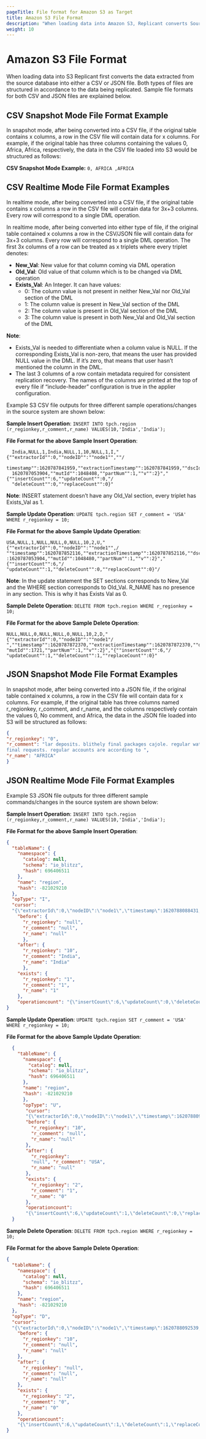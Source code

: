 ```yaml
---
pageTitle: File format for Amazon S3 as Target 
title: Amazon S3 File Format
description: "When loading data into Amazon S3, Replicant converts Source data into either CSV or JSON. Learn about the data formats of those files on this page."
weight: 10
---
```


# Amazon S3 File Format

When loading data into S3 Replicant first converts the data extracted from the source database into either a CSV or JSON file. Both types of files are structured in accordance to the data being replicated. Sample file formats for both CSV and JSON files are explained below.


## CSV Snapshot Mode File Format Example

In snapshot mode, after being converted into a CSV file, if the original table contains x columns, a row in the CSV file will contain data for x columns. For example, if the original table has three columns containing the values 0, Africa, Africa, respectively, the data in the CSV file loaded into S3 would be structured as follows:

**CSV Snapshot Mode Example:**
`0, AFRICA ,AFRICA`

## CSV Realtime Mode File Format Examples

In realtime mode, after being converted into a CSV file, if the original table contains x columns a row in the CSV file will contain data for 3x+3 columns. Every row will correspond to a single DML operation.


In realtime mode, after being converted into either type of file, if the original table contained x columns a row in the CSV/JSON file will contain data for 3x+3 columns. Every row will correspond to a single DML operation. The first 3x columns of a row can be treated as x triplets where every triplet denotes:
* **New_Val**: New value for that column coming via DML operation
* **Old_Val**: Old value of that column which is to be changed via DML operation
* **Exists_Val**: An Integer. It can have values:
  - 0: The column value is not present in neither New_Val nor Old_Val section of the DML
  - 1: The column value is present in New_Val section of the DML
  - 2: The column value is present in Old_Val section of the DML  
  - 3: The column value is present in both New_Val and Old_Val section of the DML

**Note**:
* Exists_Val is needed to differentiate when a column value is NULL. If the corresponding Exists_Val is non-zero, that means the user has provided NULL value in the DML. If it’s zero, that means that user hasn’t mentioned the column in the DML.
* The last 3 columns of a row contain metadata required for consistent replication recovery. The names of the columns are printed at the top of every file if “include-header” configuration is true in the applier configuration.

Example S3 CSV file outputs for three different sample operations/changes in the source system are shown below:

**Sample Insert Operation**:
  `INSERT INTO tpch.region (r_regionkey,r_comment,r_name) VALUES(10,'India','India');`

**File Format for the above Sample Insert Operation**:
  ```CSV
    India,NULL,1,India,NULL,1,10,NULL,1,I,"{""extractorId"":0,""nodeID"":""node1"",""/
    timestamp"":1620787841959,""extractionTimestamp"":1620787841959,""dscId"":/
    1620787053904,""mutId"":1048408,""partNum"":1,""v"":2}","{""insertCount"":6,""updateCount"":0,"/
    "deleteCount"":0,""replaceCount"":0}"
  ```
  **Note**: INSERT statement doesn’t have any Old_Val section, every triplet has Exists_Val as 1.

**Sample Update Operation**:
  `UPDATE tpch.region SET r_comment = 'USA' WHERE r_regionkey = 10;`

**File Format for the above Sample Update Operation**:
  ```CSV
  USA,NULL,1,NULL,NULL,0,NULL,10,2,U,"{""extractorId"":0,""nodeID"":""node1"",/
  ""timestamp"":1620787852116,""extractionTimestamp"":1620787852116,""dscId""/
  :1620787053904,""mutId"":1048480,""partNum"":1,""v"":2}","{""insertCount"":6,"/
  "updateCount"":1,""deleteCount"":0,""replaceCount"":0}"/
  ```
  **Note**: In the update statement the SET sections corresponds to New_Val and the WHERE section corresponds to Old_Val. R_NAME has no presence in any section. This is why it has Exists Val as 0.

**Sample Delete Operation**:
  `DELETE FROM tpch.region WHERE r_regionkey = 10;`

**File Format for the above Sample Delete Operation**:
  ```CSV
  NULL,NULL,0,NULL,NULL,0,NULL,10,2,D,"{""extractorId"":0,""nodeID"":""node1"/
  ",""timestamp"":1620787872370,""extractionTimestamp"":1620787872370,""dscI"":1620787053905,"/
  "mutId"":1721,""partNum"":1,""v"":2}","{""insertCount"":6,"/
  "updateCount"":1,""deleteCount"":1,""replaceCount"":0}"
  ```


## JSON Snapshot Mode File Format Examples

In snapshot mode, after being converted into a JSON file, if the original table contained x columns, a row in the CSV file will contain data for x columns. For example, if the original table has three columns named r_regionkey, r_comment, and r_name, and the columns respectively contain the values 0, No comment, and Africa, the data in the JSON file loaded into S3 will be structured as follows:
  ```JSON
  {
  "r_regionkey": "0",
  "r_comment": "lar deposits. blithely final packages cajole. regular waters are
  final requests. regular accounts are according to ",
  "r_name": "AFRICA"
  }
  ```


## JSON Realtime Mode File Format Examples

Example S3 JSON file outputs for three different sample commands/changes in the source system are shown below:

**Sample Insert Operation**:
  `INSERT INTO tpch.region (r_regionkey,r_comment,r_name) VALUES(10,'India','India');`

**File Format for the above Sample Insert Operation**:
  ```JSON
  {
    "tableName": {
      "namespace": {
        "catalog": null,
        "schema": "io_blitzz",
        "hash": 696406511
      },
      "name": "region",
      "hash": -821029210
    },
    "opType": "I",
    "cursor":
    "{\"extractorId\":0,\"nodeID\":\"node1\",\"timestamp\":1620788088431,\"extraction Timestamp\":1620788088431,\"dscId\":1620787053905,\"mutId\":326118,\"partNu m\":1,\"v\":2}",
      "before": {
        "r_regionkey": "null",
        "r_comment": "null",
        "r_name": "null"
        },
      "after": {
        "r_regionkey": "10",
        "r_comment": "India",
        "r_name": "India"
        },
      "exists": {
        "r_regionkey": "1",
        "r_comment": "1",
        "r_name": "1"
      },
      "operationcount": "{\"insertCount\":6,\"updateCount\":0,\"deleteCount\":0,\"replaceCount\":0}"
  }
  ```

**Sample Update Operation**:
  `UPDATE tpch.region SET r_comment = 'USA' WHERE r_regionkey = 10;`

**File Format for the above Sample Update Operation**:
  ```JSON
    {
      "tableName": {
        "namespace": {
          "catalog": null,
          "schema": "io_blitzz",
          "hash": 696406511
        },
        "name": "region",
        "hash": -821029210
        },
        "opType": "U",
         "cursor":
         "{\"extractorId\":0,\"nodeID\":\"node1\",\"timestamp\":1620788090478,\"extraction Timestamp\":1620788090478,\"dscId\":1620787053905,\"mutId\":326190,\"partN um\":1,\"v\":2}",
         "before": {
           "r_regionkey": "10",
           "r_comment": "null",
           "r_name": "null"
         },
         "after": {
           "r_regionkey":
           "null", "r_comment": "USA",
           "r_name": "null"
         },
         "exists": {
           "r_regionkey": "2",
           "r_comment": "1",
           "r_name": "0"
         },
         "operationcount":
         "{\"insertCount\":6,\"updateCount\":1,\"deleteCount\":0,\"replaceCount\":0}"
    }
  ```

**Sample Delete Operation**:
  `DELETE FROM tpch.region WHERE r_regionkey = 10;`

**File Format for the above Sample Delete Operation**:
  ```JSON
  {
    "tableName": {
      "namespace": {
        "catalog": null,
        "schema": "io_blitzz",
        "hash": 696406511
      },
      "name": "region",
      "hash": -821029210
    },
    "opType": "D",
    "cursor":
    "{\"extractorId\":0,\"nodeID\":\"node1\",\"timestamp\":1620788092539,\"extraction Timestamp\":1620788092539,\"dscId\":1620787053905,\"mutId\":326250,\"partN um\":1,\"v\":2}",
      "before": {
        "r_regionkey": "10",
        "r_comment": "null",
        "r_name": "null"
      },
      "after": {
        "r_regionkey": "null",
        "r_comment": "null",
        "r_name": "null"
      },
      "exists": {
        "r_regionkey": "2",
        "r_comment": "0",
        "r_name": "0"
      },
      "operationcount":
      "{\"insertCount\":6,\"updateCount\":1,\"deleteCount\":1,\"replaceCount\":0}"
  }
  ```
